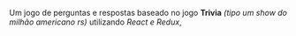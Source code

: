 Um jogo de perguntas e respostas baseado no jogo **Trivia** _(tipo um show do milhão americano rs)_ utilizando _React e Redux_,
